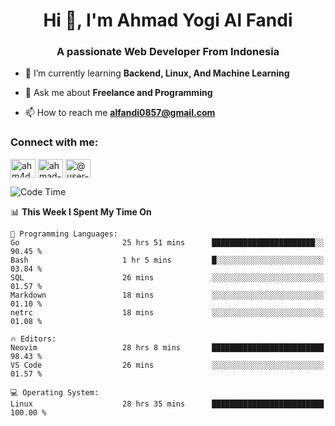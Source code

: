 <h1 align="center">Hi 👋, I'm Ahmad Yogi Al Fandi</h1>
<h3 align="center">A passionate Web Developer From Indonesia</h3>

- 🌱 I’m currently learning **Backend, Linux, And Machine Learning**

- 💬 Ask me about **Freelance and Programming**

- 📫 How to reach me **<alfandi0857@gmail.com>**

<h3 align="left">Connect with me:</h3>
<p align="left">
<a href="https://instagram.com/ahyalfan" target="blank"><img align="center" src="https://raw.githubusercontent.com/rahuldkjain/github-profile-readme-generator/master/src/images/icons/Social/instagram.svg" alt="ahm4d_alf" height="30" width="40" /></a>
  <a href="https://linkedin.com/in/ahmad-yogi-al-fandi" target="blank"><img align="center" src="https://raw.githubusercontent.com/rahuldkjain/github-profile-readme-generator/master/src/images/icons/Social/linked-in-alt.svg" alt="ahmad-yogi-al-fandi" height="30" width="40" /></a>
<a href="https://www.youtube.com/channel/UCLI1Dos-XvgatVk20PHrq2A" target="blank"><img align="center" src="https://raw.githubusercontent.com/rahuldkjain/github-profile-readme-generator/master/src/images/icons/Social/youtube.svg" alt="@user-et3bg8ny5g" height="30" width="40" /></a>
</p>

<!--START_SECTION:waka-->
![Code Time](http://img.shields.io/badge/Code%20Time-197%20hrs%2013%20mins-blue)

📊 **This Week I Spent My Time On** 

```text
💬 Programming Languages: 
Go                       25 hrs 51 mins      ███████████████████████░░   90.45 % 
Bash                     1 hr 5 mins         █░░░░░░░░░░░░░░░░░░░░░░░░   03.84 % 
SQL                      26 mins             ░░░░░░░░░░░░░░░░░░░░░░░░░   01.57 % 
Markdown                 18 mins             ░░░░░░░░░░░░░░░░░░░░░░░░░   01.10 % 
netrc                    18 mins             ░░░░░░░░░░░░░░░░░░░░░░░░░   01.08 % 

🔥 Editors: 
Neovim                   28 hrs 8 mins       █████████████████████████   98.43 % 
VS Code                  26 mins             ░░░░░░░░░░░░░░░░░░░░░░░░░   01.57 % 

💻 Operating System: 
Linux                    28 hrs 35 mins      █████████████████████████   100.00 % 
```


<!--END_SECTION:waka-->
